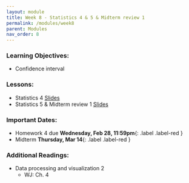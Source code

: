 ```yaml
---
layout: module
title: Week 8 - Statistics 4 & 5 & Midterm review 1
permalink: /modules/week8
parent: Modules
nav_order: 8
---
```


### Learning Objectives:
* Confidence interval

### Lessons:
* Statistics 4 [Slides](https://xinchenyu.github.io/csc380-spring24/Slides/24s380_statistics4.pdf)
* Statistics 5 & Midterm review 1 [Slides](https://xinchenyu.github.io/csc380-spring24/Slides/24s380_midterm.pdf)


### Important Dates:
* Homework 4 due **Wednesday, Feb 28, 11:59pm**{: .label .label-red }
* Midterm **Thursday, Mar 14**{: .label .label-red }


### Additional Readings:
* Data processing and visualization 2
    * WJ: Ch. 4


